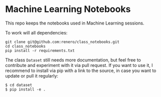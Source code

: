 # Machine Learning Notebooks

This repo keeps the notebooks used in Machine Learning sessions.

To work will all dependencies:

    git clone git@github.com:renero/class_notebooks.git
    cd class_notebooks
    pip install -r requirements.txt

The class `Dataset` still needs more documentation, but feel free to contribute and experiment with it via pull request. If you want to use it, I recommend to install via pip with a link to the source, in case you want to update or pull it regularly:

    $ cd dataset
    $ pip install -e .
